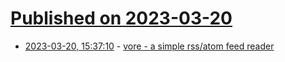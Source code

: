 # [Published on 2023-03-20](index.md)

* [2023-03-20, 15:37:10](https://lobste.rs/s/uu46e2/vore_simple_rss_atom_feed_reader) - [vore - a simple rss/atom feed reader](https://vore.website)
